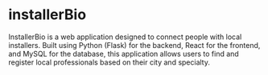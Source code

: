 # installerBio
InstallerBio is a web application designed to connect people with local installers. Built using Python (Flask) for the backend, React for the frontend, and MySQL for the database, this application allows users to find and register local professionals based on their city and specialty.
